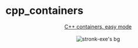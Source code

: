 # cpp_containers

<p align="center">
<ins> C++ containers, easy mode </ins> </br></br>
<img alt="stronk-exe's bg" src="https://gifimage.net/wp-content/uploads/2018/11/container-gif-1.gif" />
</p>
